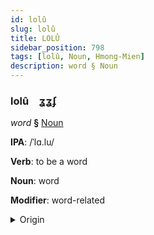 ```yaml
---
id: lolû
slug: lolû
title: LOLÛ
sidebar_position: 798
tags: [lolû, Noun, Hmong-Mien]
description: word § Noun
---
```


### lolû&emsp;<span kind="abugida">ʓʓʄ</span>

*word* **§** [Noun](../../tags/Noun)

**IPA**: /ˈlɑ.lu/

**Verb**: to be a word

**Noun**: word

**Modifier**: word-related

<details>
    <summary>Origin</summary>
    Hmong, White lo lus /lɒ˧.lu˩/<br/>
    <em>Hmong-Mien Language Family</em>
</details>